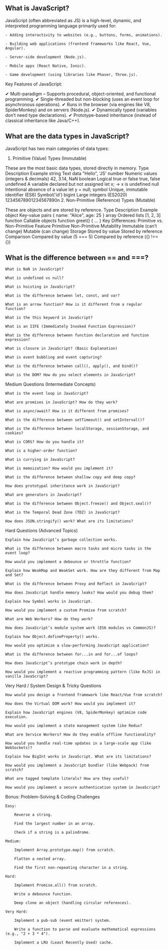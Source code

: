 ## What is JavaScript?
JavaScript (often abbreviated as JS) is a high-level, dynamic, and interpreted programming language primarily used for:

    - Adding interactivity to websites (e.g., buttons, forms, animations).

    - Building web applications (frontend frameworks like React, Vue, Angular).

    - Server-side development (Node.js).

    - Mobile apps (React Native, Ionic).

    - Game development (using libraries like Phaser, Three.js).

Key Features of JavaScript:

✔ Multi-paradigm – Supports procedural, object-oriented, and functional programming.
✔ Single-threaded but non-blocking (uses an event loop for asynchronous operations).
✔ Runs in the browser (via engines like V8, SpiderMonkey) and on servers (Node.js).
✔ Dynamically typed (variables don’t need type declarations).
✔ Prototype-based inheritance (instead of classical inheritance like Java/C++).


## What are the data types in JavaScript?
JavaScript has two main categories of data types:
1. Primitive (Value) Types (Immutable)

These are the most basic data types, stored directly in memory.
Type	Description	Example
string	Text data	"Hello", 'JS'
number	Numeric values (integers & decimals)	42, 3.14, NaN
boolean	Logical true or false	true, false
undefined	A variable declared but not assigned	let x; → x is undefined
null	Intentional absence of a value	let y = null;
symbol	Unique, immutable identifier (ES6)	Symbol('id')
bigint	Large integers (ES2020)	12345678901234567890n
2. Non-Primitive (Reference) Types (Mutable)

These are objects and are stored by reference.
Type	Description	Example
object	Key-value pairs	{ name: "Alice", age: 25 }
array	Ordered lists	[1, 2, 3]
function	Callable objects	function greet() { ... }
Key Differences: Primitive vs. Non-Primitive
Feature	Primitive	Non-Primitive
Mutability	Immutable (can’t change)	Mutable (can change)
Storage	Stored by value	Stored by reference
Comparison	Compared by value (5 === 5)	Compared by reference ({} !== {})


## What is the difference between == and ===?

    What is NaN in JavaScript?

    What is undefined vs null?

    What is hoisting in JavaScript?

    What is the difference between let, const, and var?

    What is an arrow function? How is it different from a regular function?

    What is the this keyword in JavaScript?

    What is an IIFE (Immediately Invoked Function Expression)?

    What is the difference between function declaration and function expression?

    What is closure in JavaScript? (Basic Explanation)

    What is event bubbling and event capturing?

    What is the difference between call(), apply(), and bind()?

    What is the DOM? How do you select elements in JavaScript?

Medium Questions (Intermediate Concepts)

    What is the event loop in JavaScript?

    What are promises in JavaScript? How do they work?

    What is async/await? How is it different from promises?

    What is the difference between setTimeout() and setInterval()?

    What is the difference between localStorage, sessionStorage, and cookies?

    What is CORS? How do you handle it?

    What is a higher-order function?

    What is currying in JavaScript?

    What is memoization? How would you implement it?

    What is the difference between shallow copy and deep copy?

    How does prototypal inheritance work in JavaScript?

    What are generators in JavaScript?

    What is the difference between Object.freeze() and Object.seal()?

    What is the Temporal Dead Zone (TDZ) in JavaScript?

    How does JSON.stringify() work? What are its limitations?

Hard Questions (Advanced Topics)

    Explain how JavaScript’s garbage collection works.

    What is the difference between macro tasks and micro tasks in the event loop?

    How would you implement a debounce or throttle function?

    Explain how WeakMap and WeakSet work. How are they different from Map and Set?

    What is the difference between Proxy and Reflect in JavaScript?

    How does JavaScript handle memory leaks? How would you debug them?

    Explain how Symbol works in JavaScript.

    How would you implement a custom Promise from scratch?

    What are Web Workers? How do they work?

    How does JavaScript’s module system work (ES6 modules vs CommonJS)?

    Explain how Object.defineProperty() works.

    How would you optimize a slow-performing JavaScript application?

    What is the difference between for...in and for...of loops?

    How does JavaScript’s prototype chain work in depth?

    How would you implement a reactive programming pattern (like RxJS) in vanilla JavaScript?

Very Hard / System Design & Tricky Questions

    How would you design a frontend framework like React/Vue from scratch?

    How does the Virtual DOM work? How would you implement it?

    Explain how JavaScript engines (V8, SpiderMonkey) optimize code execution.

    How would you implement a state management system like Redux?

    What are Service Workers? How do they enable offline functionality?

    How would you handle real-time updates in a large-scale app (like WebSockets)?

    Explain how BigInt works in JavaScript. What are its limitations?

    How would you implement a JavaScript bundler (like Webpack) from scratch?

    What are tagged template literals? How are they useful?

    How would you implement a secure authentication system in JavaScript?

Bonus: Problem-Solving & Coding Challenges

    Easy:

        Reverse a string.

        Find the largest number in an array.

        Check if a string is a palindrome.

    Medium:

        Implement Array.prototype.map() from scratch.

        Flatten a nested array.

        Find the first non-repeating character in a string.

    Hard:

        Implement Promise.all() from scratch.

        Write a debounce function.

        Deep clone an object (handling circular references).

    Very Hard:

        Implement a pub-sub (event emitter) system.

        Write a function to parse and evaluate mathematical expressions (e.g., "2 + 3 * 4").

        Implement a LRU (Least Recently Used) cache.
